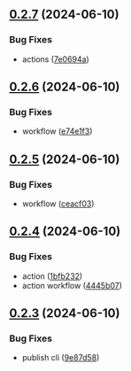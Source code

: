 ## [0.2.7](https://github.com/tiavina-mika/check-password-complexity/compare/v0.2.6...v0.2.7) (2024-06-10)


### Bug Fixes

* actions ([7e0694a](https://github.com/tiavina-mika/check-password-complexity/commit/7e0694a3b49746a3d48d59358f8f38c2ac37ac18))



## [0.2.6](https://github.com/tiavina-mika/check-password-complexity/compare/v0.2.5...v0.2.6) (2024-06-10)


### Bug Fixes

* workflow ([e74e1f3](https://github.com/tiavina-mika/check-password-complexity/commit/e74e1f35e59acb2c05b960364e5517b6e29e1bb9))



## [0.2.5](https://github.com/tiavina-mika/check-password-complexity/compare/v0.2.4...v0.2.5) (2024-06-10)


### Bug Fixes

* workflow ([ceacf03](https://github.com/tiavina-mika/check-password-complexity/commit/ceacf03743c17ca826e20ae5f8b656e7ed43c2f3))



## [0.2.4](https://github.com/tiavina-mika/check-password-complexity/compare/v0.2.3...v0.2.4) (2024-06-10)


### Bug Fixes

* action ([1bfb232](https://github.com/tiavina-mika/check-password-complexity/commit/1bfb2322154a1103ad89794691d37ccdfce67730))
* action workflow ([4445b07](https://github.com/tiavina-mika/check-password-complexity/commit/4445b077414bc16fa5751f6e39a0409f60a9b1d6))



## [0.2.3](https://github.com/tiavina-mika/check-password-complexity/compare/v0.2.2...v0.2.3) (2024-06-10)


### Bug Fixes

* publish cli ([9e87d58](https://github.com/tiavina-mika/check-password-complexity/commit/9e87d584d799397f874ecfc5effc264be75c749f))



